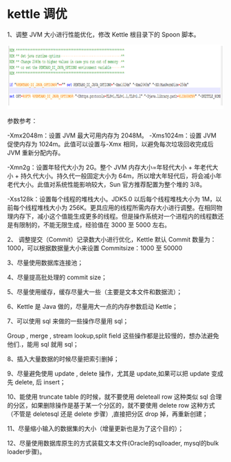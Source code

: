 # kettle 调优

1、调整 JVM 大小进行性能优化，修改 Kettle 根目录下的 Spoon 脚本。

<img src="../image/kettle调优01.png" alt="kettle调优01" height="150" width="1000" >

参数参考：

-Xmx2048m：设置 JVM 最大可用内存为 2048M。 -Xms1024m：设置 JVM 促使内存为 1024m。此值可以设置与-Xmx 相同，以避免每次垃圾回收完成后 JVM 重新分配内存。

-Xmn2g：设置年轻代大小为 2G。整个 JVM 内存大小=年轻代大小 + 年老代大小 + 持久代大小。持久代一般固定大小为 64m，所以增大年轻代后，将会减小年老代大小。此值对系统性能影响较大，Sun 官方推荐配置为整个堆的 3/8。 

-Xss128k：设置每个线程的堆栈大小。JDK5.0 以后每个线程堆栈大小为 1M，以前每个线程堆栈大小为 256K。更具应用的线程所需内存大小进行调整。在相同物理内存下，减小这个值能生成更多的线程。但是操作系统对一个进程内的线程数还是有限制的，不能无限生成，经验值在 3000 至 5000 左右。


2、 调整提交（Commit）记录数大小进行优化，Kettle 默认 Commit 数量为：1000，可以根据数据量大小来设置 Commitsize：1000 至 50000

3、尽量使用数据库连接池；

4、尽量提高批处理的 commit size；

5、尽量使用缓存，缓存尽量大一些（主要是文本文件和数据流）；

6、Kettle 是 Java 做的，尽量用大一点的内存参数启动 Kettle； 

7、可以使用 sql 来做的一些操作尽量用 sql；

Group , merge , stream lookup,split field 这些操作都是比较慢的，想办法避免他们.，能用 sql 就用 sql； 

8、插入大量数据的时候尽量把索引删掉；

9、尽量避免使用 update , delete 操作，尤其是 update,如果可以把 update 变成先 delete, 后
insert；

10、能使用 truncate table 的时候，就不要使用 deleteall row 这种类似 sql 合理的分区，如果删除操作是基于某一个分区的，就不要使用 delete row 这种方式（不管是 deletesql 还是 delete
步骤）,直接把分区 drop 掉，再重新创建；

11、尽量缩小输入的数据集的大小（增量更新也是为了这个目的）；

12、尽量使用数据库原生的方式装载文本文件(Oracle的sqlloader, mysql的bulk loader步骤)。
